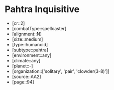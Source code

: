 
# Pahtra Inquisitive

- [cr::2]
- [combatType::spellcaster]
- [alignment::N]
- [size::medium]
- [type::humanoid]
- [subtype::pahtra]
- [environment::any]
- [climate::any]
- [planet::-]
- [organization::['solitary', 'pair', 'clowder(3-8)']]
- [source::AA2]
- [page::94]

